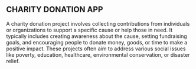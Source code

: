 ## CHARITY DONATION APP

A charity donation project involves collecting contributions from individuals or organizations to support a specific cause or help those in need. 
It typically includes creating awareness about the cause, setting fundraising goals, and encouraging people to donate money, goods, or time to make a positive impact. 
These projects often aim to address various social issues like poverty, education, healthcare, environmental conservation, or disaster relief.
